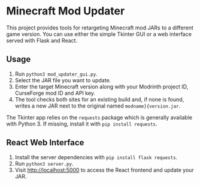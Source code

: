 # Minecraft Mod Updater

This project provides tools for retargeting Minecraft mod JARs to a different
game version. You can use either the simple Tkinter GUI or a web interface
served with Flask and React.

## Usage
1. Run `python3 mod_updater_gui.py`.
2. Select the JAR file you want to update.
3. Enter the target Minecraft version along with your Modrinth project ID, CurseForge mod ID and API key.
4. The tool checks both sites for an existing build and, if none is found, writes a new JAR next to the original named `modname}{version.jar`.

The Tkinter app relies on the `requests` package which is generally available
with Python 3. If missing, install it with `pip install requests`.

## React Web Interface
1. Install the server dependencies with `pip install flask requests`.
2. Run `python3 server.py`.
3. Visit [http://localhost:5000](http://localhost:5000) to access the React
   frontend and update your JAR.
